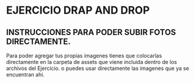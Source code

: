 # EJERCICIO DRAP AND DROP
## INSTRUCCIONES PARA PODER SUBIR FOTOS DIRECTAMENTE.

Para poder agregar tus propias imagenes tienes que colocarlas directamente en la carpeta de assets que viene incluida dentro de los archivos del Ejercicio. o puedes usar directamente las imagenes que ya se encuentran ahi.

